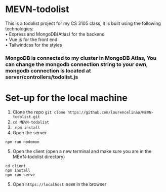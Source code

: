 # MEVN-todolist
This is a todolist project for my CS 3105 class, it is built using the following technologies: <br>
• Express and MongoDB(Atlas) for the backend <br>
• Vue.js for the front end <br>
• Tailwindcss for the styles <br>
### MongoDB is connected to my cluster in MongoDB Atlas, You can change the mongodb connection string to your own, mongodb connection is located at server/controllers/todolist.js
# Set-up for the local machine<br>
1. Clone the repo `git clone https://github.com/lourencelinao/MEVN-todolist.git` <br>
2. `cd MEVN-todolist` <br>
3. ` npm install` <br>
4. Open the server
```
npm run nodemon
```
5. Open the client (open a new terminal and make sure you are in the MEVN-todolist directory)
```
cd client
npm install
npm run serve
```
5. Open `https://localhost:8080` in the browser
